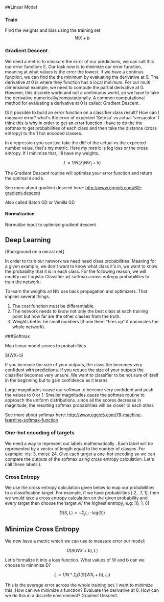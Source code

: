 ##Linear Model

### Train

Find the weights and bias using the training set 
$$
WX+b
$$


### Gradient Descent

We need a metric to measure the error of our predictions, we can call this our error function: E. Our task now is to minimize our error function, meaning at what values is the error the lowest. If we have a continus function, we can find the the minimum by evaluating the derivative at 0. The derivative at 0 is where they function has a local minimum. For our multi dimensional example, we need to compute the partial derivative at 0. However, this discrete world and not a continuous world, so we have to take the derivative numerically/computationally. A common computational method for evaluating a derivative at 0 is called: Gradient Descent.

IS it possible to build an error function on a classifier class result? How can I measure error? what's the error of expected 'Setosa' vs actual 'versacolor' I think this is why in order to get an error function I have to do the the softmax to get probabilities of each class and then take the distance (cross entropy) to the 1 hot encoded classes.

In a regression you can just take the diff of the actual vs the expected number value. that's my metric. Here my metric is log loss or the cross entropy. If I minimize that, i'll have my weights.

$$
L = 1/N  (\Sigma_i WX_i+b)
$$

The Gradient Descent routine will optimize your error function and return the optimal `W` and `b`.

See more about gradient descent here: http://www.eggie5.com/80-gradient-descent

Also called Batch GD or Vanilla GD

#### Normalization

Normalize input to optimize gradient descent


## Deep Learning

[Background on a neural net]

In order to train our network we need need class probabilities. Meaning for a given example, we don't want to know what class it's in, we want to know the probability that it is in each class. For the following reason, we will modify our Logistic Classifier w/ softmax+cross entropy probabilities to train the network:

To learn the weights all NN use back propagation and optimizers. That implies several things:

1. The cost function must be differentiable.
2. The network needs to know not only the best class at each training point but how far are the other classes from the truth.
3. Weights better be small numbers (if one them "fires up" it dominates the whole network).

###Softmax

Map linear model scores to probabilities 

S(WX+b)

If you increase the size of your outputs, the classifier becomes very confident with predictions. If you reduce the size of your outputs the classifier becomes very unsure. We want to classifier to be not sure of itself in the beginning but to gain confidence as it learns. 

Large magnitudes cause our softmax to become very confident and push the values to 0 or 1.
Smaller magnitudes cause the softmax routine to approach the uniform distributions. since all the scores decrease in magnitude, the resulting softmax probabilities will be closer to each other.

See more about softmax here: http://www.eggie5.com/78-machine-learning-softmax-function


### One-hot encoding of targets

We need a way to represent out labels mathematically . Each label will be represented by a vector of length equal to the number of classes. For example: iris: 3, mnist: 24.
Give each target a one-hot encoding so we can compare the outputs of the softmax using cross entropy calculation. Let's call these labels $L$

### Cross Entropy
We use the cross entropy calculation given below to map our probabilities to a classification target. For example, if we have probabilities [.2, .7, 1], then we would take a cross entropy calculation on the given probability and every target then choose the target w/ the highest entropy, e.g: [0, 1, 0]

$$
D(S,L) = -\Sigma_j L_i\cdot log(S_i)
$$



## Minimize Cross Entropy

We now have a metric which we can use to measure error our model:

$$
D(S(WX+b), L)
$$

Let's formalize it into a loss function. What values of W and b can we choose to minimize D?

$$
L = 1/N *  \Sigma_i D(S(WX_i+b), L_i)
$$

This is the average error across the whole training set. I want to minimize this. How can we minimize a function? Evaluate the derivative at 0. How can we do this in a discrete environment? Gradient Descent.

